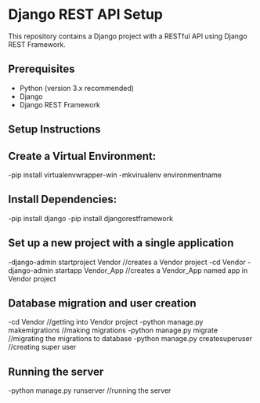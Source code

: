 # Django REST API Setup

This repository contains a Django project with a RESTful API using Django REST Framework.

## Prerequisites

- Python (version 3.x recommended)
- Django
- Django REST Framework

## Setup Instructions

## Create a Virtual Environment:
-pip install virtualenvwrapper-win
-mkvirualenv environmentname

## Install Dependencies:
-pip install django
-pip install djangorestframework

## Set up a new project with a single application
-django-admin startproject Vendor                  //creates a Vendor project
-cd Vendor
-django-admin startapp Vendor_App                  //creates a Vendor_App named app in Vendor project

## Database migration and user creation
-cd Vendor                         //getting into Vendor project
-python manage.py makemigrations       //making migrations
-python manage.py migrate              //migrating the migrations to database
-python manage.py createsuperuser      //creating super user

## Running the server
-python manage.py runserver           //running the server
